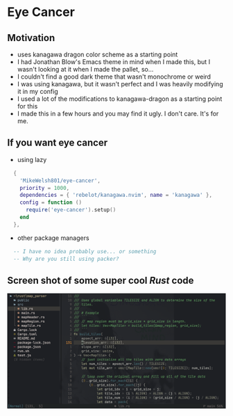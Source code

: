 # Eye Cancer

## Motivation
  * uses kanagawa dragon color scheme as a starting point
  * I had Jonathan Blow's Emacs theme in mind when I made this, but I wasn't looking at it when I made the pallet, so...
  * I couldn't find a good dark theme that wasn't monochrome or weird
  * I was using kanagawa, but it wasn't perfect and I was heavily modifying it in my config
  * I used a lot of the modifications to kanagawa-dragon as a starting point for this
  * I made this in a few hours and you may find it ugly. I don't care. It's for me.

## If you want eye cancer
  * using lazy
```lua
  {
    'MikeWelsh801/eye-cancer',
    priority = 1000,
    dependencies = { 'rebelot/kanagawa.nvim', name = 'kanagawa' },
    config = function ()
      require('eye-cancer').setup()
    end
  },
```
  * other package managers
  ```lua
    -- I have no idea probably use... or something
    -- Why are you still using packer?
  ```

## Screen shot of some super cool *Rust* code

![Cool Rust](/screenshots/cool_rust.png?raw=true "Cool Rust") 
